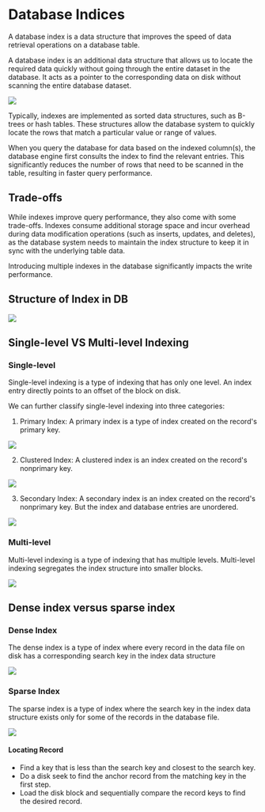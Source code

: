 # Database Indices
A database index is a data structure that improves the speed of data retrieval operations on a database table.

A database index is an additional data structure that allows us to locate the required data quickly without going through the entire dataset in the database.
It acts as a pointer to the corresponding data on disk without scanning the entire database dataset.

<img src="img/DatabaseIndex.png">

Typically, indexes are implemented as sorted data structures, such as B-trees or hash tables. These structures allow the database system to quickly locate the rows that match a particular value or range of values.

When you query the database for data based on the indexed column(s), the database engine first consults the index to find the relevant entries. This significantly reduces the number of rows that need to be scanned in the table, resulting in faster query performance.

## Trade-offs
While indexes improve query performance, they also come with some trade-offs. Indexes consume additional storage space and incur overhead during data modification operations (such as inserts, updates, and deletes), as the database system needs to maintain the index structure to keep it in sync with the underlying table data.

Introducing multiple indexes in the database significantly impacts the write performance.

## Structure of Index in DB

<img src="img/StructureOfIndex.png">

## Single-level VS Multi-level Indexing
### Single-level
Single-level indexing is a type of indexing that has only one level. An index entry directly points to an offset of the block on disk.

We can further classify single-level indexing into three categories:
1. Primary Index: A primary index is a type of index created on the record's primary key.
<img src="img/PrimaryIndex.png">

2. Clustered Index: A clustered index is an index created on the record's nonprimary key.
<img src="img/ClusteredIndex.png">

3. Secondary Index: A secondary index is an index created on the record's nonprimary key. But the index and database entries are unordered.
<img src="img/SecondaryIndex.png">

### Multi-level
Multi-level indexing is a type of indexing that has multiple levels.
Multi-level indexing segregates the index structure into smaller blocks.

<img src="img/MultiLevelIndex.png">



## Dense index versus sparse index
### Dense Index
The dense index is a type of index where every record in the data file on disk has a corresponding search key in the index data structure

<img src="img/DenseIndex.png">

### Sparse Index
The sparse index is a type of index where the search key in the index data structure exists only for some of the records in the database file.

<img src="img/SparseIndex.png">

#### Locating Record
- Find a key that is less than the search key and closest to the search key.
- Do a disk seek to find the anchor record from the matching key in the first step.
- Load the disk block and sequentially compare the record keys to find the desired record.
